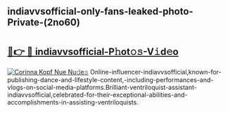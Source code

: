 ## indiavvsofficial-only-fans​-leaked-photo​-Private-(2no60)


# <h2><a href="https://mediaupload.pro?title=indiavvsofficial&ref=git">🔗👉 🔴 indiavvsofficial-P𝚑ot𝚘𝚜-V𝚒d𝚎o</a></h2>

[![Corinna Kopf Nue Nu𝚍e𝚜](https://i.imgur.com/0qMVB7G.gif)](https://mediaupload.pro?title=indiavvsofficial&ref=git)
Online-influencer-indiavvsofficial,known-for-publishing-dance-and-lifestyle-content,-including-performances-and-vlogs-on-social-media-platforms.Brilliant-ventriloquist-assistant-indiavvsofficial,celebrated-for-their-exceptional-abilities-and-accomplishments-in-assisting-ventriloquists.  